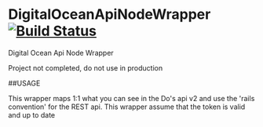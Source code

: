 DigitalOceanApiNodeWrapper [![Build Status](https://travis-ci.org/scaledotws/DigitalOceanApiNodeWrapper.svg?branch=master)](https://travis-ci.org/scaledotws/DigitalOceanApiNodeWrapper)
========================================================================================================================================================================================

Digital Ocean Api Node Wrapper

Project not completed, do not use in production

##USAGE

This wrapper maps 1:1 what you can see in the Do's api v2 and use the 'rails convention' for the REST api. This wrapper assume that the token is valid and up to date
